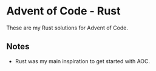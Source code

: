 # Advent of Code - Rust

These are my Rust solutions for Advent of Code.

## Notes

* Rust was my main inspiration to get started with AOC.
